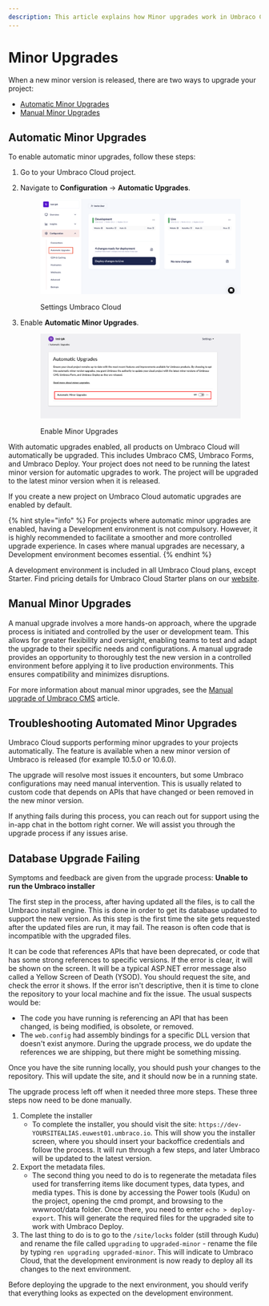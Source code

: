 ```yaml
---
description: This article explains how Minor upgrades work in Umbraco Cloud.
---
```


# Minor Upgrades

When a new minor version is released, there are two ways to upgrade your project:

- [Automatic Minor Upgrades](#automatic-minor-upgrades)
- [Manual Minor Upgrades](#manual-minor-upgrades)

## Automatic Minor Upgrades

To enable automatic minor upgrades, follow these steps:

1. Go to your Umbraco Cloud project.
2. Navigate to **Configuration** -> **Automatic Upgrades**.

    <figure><img src="../.gitbook/assets/image (47).png" alt="Settings Umbraco Cloud"><figcaption><p>Settings Umbraco Cloud</p></figcaption></figure>
3. Enable **Automatic Minor Upgrades**.

    <figure><img src="../.gitbook/assets/image (10) (1).png" alt=""><figcaption><p>Enable Minor Upgrades</p></figcaption></figure>

With automatic upgrades enabled, all products on Umbraco Cloud will automatically be upgraded. This includes Umbraco CMS, Umbraco Forms, and Umbraco Deploy. Your project does not need to be running the latest minor version for automatic upgrades to work. The project will be upgraded to the latest minor version when it is released.

If you create a new project on Umbraco Cloud automatic upgrades are enabled by default.

{% hint style="info" %}
For projects where automatic minor upgrades are enabled, having a Development environment is not compulsory. However, it is highly recommended to facilitate a smoother and more controlled upgrade experience. In cases where manual upgrades are necessary, a Development environment becomes essential.
{% endhint %}

A development environment is included in all Umbraco Cloud plans, except Starter. Find pricing details for Umbraco Cloud Starter plans on our [website](https://umbraco.com/products/umbraco-cloud/pricing).

## Manual Minor Upgrades

A manual upgrade involves a more hands-on approach, where the upgrade process is initiated and controlled by the user or development team. This allows for greater flexibility and oversight, enabling teams to test and adapt the upgrade to their specific needs and configurations. A manual upgrade provides an opportunity to thoroughly test the new version in a controlled environment before applying it to live production environments. This ensures compatibility and minimizes disruptions.

For more information about manual minor upgrades, see the [Manual upgrade of Umbraco CMS](../product-upgrades/manual-upgrades/manual-cms-upgrade.md) article.

## Troubleshooting Automated Minor Upgrades

Umbraco Cloud supports performing minor upgrades to your projects automatically. The feature is available when a new minor version of Umbraco is released (for example 10.5.0 or 10.6.0).

The upgrade will resolve most issues it encounters, but some Umbraco configurations may need manual intervention. This is usually related to custom code that depends on APIs that have changed or been removed in the new minor version.

If anything fails during this process, you can reach out for support using the in-app chat in the bottom right corner. We will assist you through the upgrade process if any issues arise.

## Database Upgrade Failing

Symptoms and feedback are given from the upgrade process: **Unable to run the Umbraco installer**

The first step in the process, after having updated all the files, is to call the Umbraco install engine. This is done in order to get its database updated to support the new version. As this step is the first time the site gets requested after the updated files are run, it may fail. The reason is often code that is incompatible with the upgraded files.

It can be code that references APIs that have been deprecated, or code that has some strong references to specific versions. If the error is clear, it will be shown on the screen. It will be a typical ASP.NET error message also called a Yellow Screen of Death (YSOD). You should request the site, and check the error it shows. If the error isn't descriptive, then it is time to clone the repository to your local machine and fix the issue. The usual suspects would be:

- The code you have running is referencing an API that has been changed, is being modified, is obsolete, or removed.
- The `web.config` had assembly bindings for a specific DLL version that doesn't exist anymore. During the upgrade process, we do update the references we are shipping, but there might be something missing.

Once you have the site running locally, you should push your changes to the repository. This will update the site, and it should now be in a running state.

The upgrade process left off when it needed three more steps. These three steps now need to be done manually.

1. Complete the installer
   - To complete the installer, you should visit the site: `https://dev-YOURSITEALIAS.euwest01.umbraco.io`. This will show you the installer screen, where you should insert your backoffice credentials and follow the process. It will run through a few steps, and later Umbraco will be updated to the latest version.
2. Export the metadata files.
   - The second thing you need to do is to regenerate the metadata files used for transferring items like document types, data types, and media types. This is done by accessing the Power tools (Kudu) on the project, opening the cmd prompt, and browsing to the wwwroot/data folder. Once there, you need to enter `echo > deploy-export`. This will generate the required files for the upgraded site to work with Umbraco Deploy.
3. The last thing to do is to go to the `/site/locks` folder (still through Kudu) and rename the file called `upgrading` to `upgraded-minor` - rename the file by typing `ren upgrading upgraded-minor`. This will indicate to Umbraco Cloud, that the development environment is now ready to deploy all its changes to the next environment.

Before deploying the upgrade to the next environment, you should verify that everything looks as expected on the development environment.
